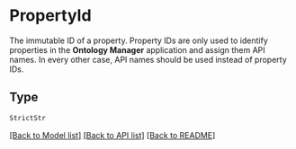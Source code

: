 # PropertyId

The immutable ID of a property. Property IDs are only used to identify properties in the **Ontology Manager**
application and assign them API names. In every other case, API names should be used instead of property IDs.


## Type
```python
StrictStr
```


[[Back to Model list]](../../../README.md#models-v2-link) [[Back to API list]](../../../README.md#documentation-for-api-endpoints) [[Back to README]](../../../README.md)
